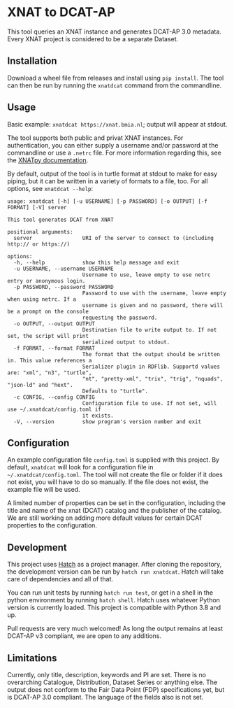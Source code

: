 # XNAT to DCAT-AP

This tool queries an XNAT instance and generates DCAT-AP 3.0 metadata. Every XNAT project is considered
to be a separate Dataset.

## Installation

Download a wheel file from releases and install using `pip install`. The tool can then be run by
running the `xnatdcat` command from the commandline.

## Usage

Basic example: `xnatdcat https://xnat.bmia.nl`; output will appear at stdout.

The tool supports both public and privat XNAT instances. For authentication, you can either supply
a username and/or password at the commandline or use a `.netrc` file. For more information regarding
this, see the [XNATpy documentation](https://xnat.readthedocs.io/en/latest/static/tutorial.html#credentials).

By default, output of the tool is in turtle format at stdout to make for easy piping, but it can be
written in a variety of formats to a file, too. For all options, see `xnatdcat --help`:

```text
usage: xnatdcat [-h] [-u USERNAME] [-p PASSWORD] [-o OUTPUT] [-f FORMAT] [-V] server

This tool generates DCAT from XNAT

positional arguments:
  server                URI of the server to connect to (including http:// or https://)

options:
  -h, --help            show this help message and exit
  -u USERNAME, --username USERNAME
                        Username to use, leave empty to use netrc entry or anonymous login.
  -p PASSWORD, --password PASSWORD
                        Password to use with the username, leave empty when using netrc. If a
                        username is given and no password, there will be a prompt on the console
                        requesting the password.
  -o OUTPUT, --output OUTPUT
                        Destination file to write output to. If not set, the script will print
                        serialized output to stdout.
  -f FORMAT, --format FORMAT
                        The format that the output should be written in. This value references a
                        Serializer plugin in RDFlib. Supportd values are: "xml", "n3", "turtle",
                        "nt", "pretty-xml", "trix", "trig", "nquads", "json-ld" and "hext".
                        Defaults to "turtle".
  -c CONFIG, --config CONFIG
                        Configuration file to use. If not set, will use ~/.xnatdcat/config.toml if
                        it exists.
  -V, --version         show program's version number and exit
```

## Configuration

An example configuration file `config.toml` is supplied with this project. By default, `xnatdcat`
will look for a configuration file in `~/.xnatdcat/config.toml`. The tool will not create the file
or folder if it does not exist, you will have to do so manually. If the file does not exist, the
example file will be used.

A limited number of properties can be set in the configuration, including the title and name of the
xnat (DCAT) catalog and the publisher of the catalog. We are still working on adding more default
values for certain DCAT properties to the configuration.

## Development

This project uses [Hatch](https://hatch.pypa.io/latest/) as a project manager. After cloning the
repository, the development version can be run by `hatch run xnatdcat`. Hatch will take care of
dependencies and all of that.

You can run unit tests by running `hatch run test`, or get in a shell in the python environment by
running `hatch shell`. Hatch uses whatever Python version is currently loaded.
This project is compatible with Python 3.8 and up.

Pull requests are very much welcomed! As long the output remains at least DCAT-AP v3 compliant,
we are open to any additions.

## Limitations

Currently, only title, description, keywords and PI are set. There is no overarching Catalogue,
Distribution, Dataset Series or anything else. The output does not conform to the Fair Data Point
(FDP) specifications yet, but is DCAT-AP 3.0 compliant. The language of the fields also is not set.
